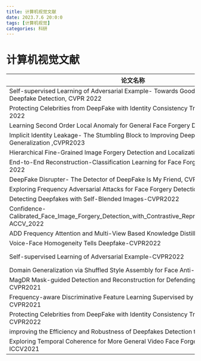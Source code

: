 ```yaml
---
title: 计算机视觉文献
date: 2023.7.6 20:0:0
tags: [计算机视觉]
categories: 科研
---
```


# 计算机视觉文献

| 论文名称                                                     | 论文地址                                                     |
| ------------------------------------------------------------ | ------------------------------------------------------------ |
| Self-supervised Learning of Adversarial Example- Towards Good Generalizations for Deepfake Detection, CVPR 2022 | https://arxiv.org/abs/2203.12208                             |
| Protecting Celebrities from DeepFake with Identity Consistency Transformer, CVPR 2022 | https://arxiv.org/abs/2203.01318                             |
| Learning Second Order Local Anomaly for General Face Forgery Detection, CVPR 2022 | https://openaccess.thecvf.com/content/CVPR2022/papers/Fei_Learning_Second_Order_Local_Anomaly_for_General_Face_Forgery_Detection_CVPR_2022_paper.pdf |
| Implicit Identity Leakage- The Stumbling Block to Improving Deepfake Detection Generalization ,CVPR2023 | https://arxiv.org/pdf/2210.14457.pdf                         |
| Hierarchical Fine-Grained Image Forgery Detection and Localization-CVPR2023 | https://arxiv.org/abs/2303.17111                             |
| End-to-End Reconstruction-Classification Learning for Face Forgery Detection, CVPR 2022 | https://openaccess.thecvf.com/content/CVPR2022/papers/Cao_End-to-End_Reconstruction-Classification_Learning_for_Face_Forgery_Detection_CVPR_2022_paper.pdf |
| DeepFake Disrupter- The Detector of DeepFake Is My Friend, CVPR 2022 | https://openaccess.thecvf.com/content/CVPR2022/html/Wang_DeepFake_Disrupter_The_Detector_of_DeepFake_Is_My_Friend_CVPR_2022_paper.html |
| Exploring Frequency Adversarial Attacks for Face Forgery Detection-CVPR2022 | https://arxiv.org/abs/2203.15674                             |
| Detecting Deepfakes with Self-Blended Images-CVPR2022        | https://arxiv.org/abs/2204.08376                             |
| Confidence-Calibrated_Face_Image_Forgery_Detection_with_Contrastive_Representation_Distillation ACCV_2022 | https://openaccess.thecvf.com/content/ACCV2022/papers/Yang_Confidence-Calibrated_Face_Image_Forgery_Detection_with_Contrastive_Representation_Distillation_ACCV_2022_paper.pdf |
| ADD Frequency Attention and Multi-View Based Knowledge Distillation to AAAI2022 | https://arxiv.org/abs/2112.03553                             |
| Voice-Face Homogeneity Tells Deepfake-CVPR2022               | https://arxiv.org/abs/2203.02195                             |
| Self-supervised Learning of Adversarial Example-CVPR2022     | https://openaccess.thecvf.com/content/CVPR2022/papers/Chen_Self-Supervised_Learning_of_Adversarial_Example_Towards_Good_Generalizations_for_Deepfake_CVPR_2022_paper.pdf |
| Domain Generalization via Shuffled Style Assembly for Face Anti-Spoofing-CVPR2022 | https://openaccess.thecvf.com/content/CVPR2022/papers/Wang_Domain_Generalization_via_Shuffled_Style_Assembly_for_Face_Anti-Spoofing_CVPR_2022_paper.pdf |
| MagDR Mask-guided Detection and Reconstruction for Defending Deepfakes CVPR2021 | https://openaccess.thecvf.com/content/CVPR2021/papers/Chen_MagDR_Mask-Guided_Detection_and_Reconstruction_for_Defending_Deepfakes_CVPR_2021_paper.pdf |
| Frequency-aware Discriminative Feature Learning Supervised by Single-Center CVPR2021 | https://openaccess.thecvf.com/content/CVPR2021/papers/Li_Frequency-Aware_Discriminative_Feature_Learning_Supervised_by_Single-Center_Loss_for_Face_CVPR_2021_paper.pdf |
| Protecting Celebrities from DeepFake with Identity Consistency Transformer CVPR2022 | https://openaccess.thecvf.com/content/CVPR2022/supplemental/Dong_Protecting_Celebrities_From_CVPR_2022_supplemental.pdf |
| improving the Efficiency and Robustness of Deepfakes Detection through CVPR2021 | https://arxiv.org/abs/2104.04480                             |
| Exploring Temporal Coherence for More General Video Face Forgery Detection ICCV2021 | https://openaccess.thecvf.com/content/ICCV2021/papers/Zheng_Exploring_Temporal_Coherence_for_More_General_Video_Face_Forgery_Detection_ICCV_2021_paper.pdf |

